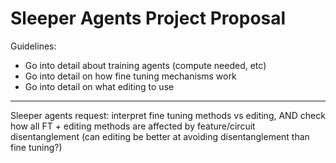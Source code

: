 # Sleeper Agents Project Proposal

Guidelines:

- Go into detail about training agents (compute needed, etc)
- Go into detail on how fine tuning mechanisms work
- Go into detail on what editing to use

---

Sleeper agents request: interpret fine tuning methods vs editing, AND check how all FT + editing methods are affected by feature/circuit disentanglement (can editing be better at avoiding disentanglement than fine tuning?)
